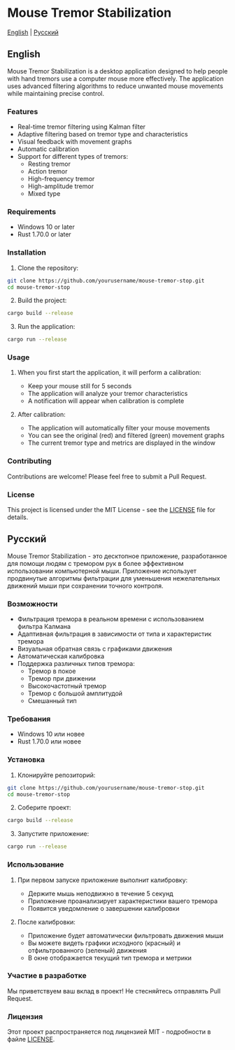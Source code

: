 # Mouse Tremor Stabilization

[English](#english) | [Русский](#russian)

## English

Mouse Tremor Stabilization is a desktop application designed to help people with hand tremors use a computer mouse more effectively. The application uses advanced filtering algorithms to reduce unwanted mouse movements while maintaining precise control.

### Features

- Real-time tremor filtering using Kalman filter
- Adaptive filtering based on tremor type and characteristics
- Visual feedback with movement graphs
- Automatic calibration
- Support for different types of tremors:
  - Resting tremor
  - Action tremor
  - High-frequency tremor
  - High-amplitude tremor
  - Mixed type

### Requirements

- Windows 10 or later
- Rust 1.70.0 or later

### Installation

1. Clone the repository:
```bash
git clone https://github.com/yourusername/mouse-tremor-stop.git
cd mouse-tremor-stop
```

2. Build the project:
```bash
cargo build --release
```

3. Run the application:
```bash
cargo run --release
```

### Usage

1. When you first start the application, it will perform a calibration:
   - Keep your mouse still for 5 seconds
   - The application will analyze your tremor characteristics
   - A notification will appear when calibration is complete

2. After calibration:
   - The application will automatically filter your mouse movements
   - You can see the original (red) and filtered (green) movement graphs
   - The current tremor type and metrics are displayed in the window

### Contributing

Contributions are welcome! Please feel free to submit a Pull Request.

### License

This project is licensed under the MIT License - see the [LICENSE](LICENSE) file for details.

## Русский

Mouse Tremor Stabilization - это десктопное приложение, разработанное для помощи людям с тремором рук в более эффективном использовании компьютерной мыши. Приложение использует продвинутые алгоритмы фильтрации для уменьшения нежелательных движений мыши при сохранении точного контроля.

### Возможности

- Фильтрация тремора в реальном времени с использованием фильтра Калмана
- Адаптивная фильтрация в зависимости от типа и характеристик тремора
- Визуальная обратная связь с графиками движения
- Автоматическая калибровка
- Поддержка различных типов тремора:
  - Тремор в покое
  - Тремор при движении
  - Высокочастотный тремор
  - Тремор с большой амплитудой
  - Смешанный тип

### Требования

- Windows 10 или новее
- Rust 1.70.0 или новее

### Установка

1. Клонируйте репозиторий:
```bash
git clone https://github.com/yourusername/mouse-tremor-stop.git
cd mouse-tremor-stop
```

2. Соберите проект:
```bash
cargo build --release
```

3. Запустите приложение:
```bash
cargo run --release
```

### Использование

1. При первом запуске приложение выполнит калибровку:
   - Держите мышь неподвижно в течение 5 секунд
   - Приложение проанализирует характеристики вашего тремора
   - Появится уведомление о завершении калибровки

2. После калибровки:
   - Приложение будет автоматически фильтровать движения мыши
   - Вы можете видеть графики исходного (красный) и отфильтрованного (зеленый) движения
   - В окне отображается текущий тип тремора и метрики

### Участие в разработке

Мы приветствуем ваш вклад в проект! Не стесняйтесь отправлять Pull Request.

### Лицензия

Этот проект распространяется под лицензией MIT - подробности в файле [LICENSE](LICENSE). 